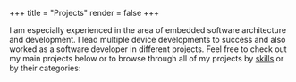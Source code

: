 +++
title = "Projects"
render = false
+++

I am especially experienced in the area of embedded software architecture and development. I lead
multiple device developments to success and also worked as a software developer in different
projects. Feel free to check out my main projects below or to browse through all of my projects by
[skills](/skills) or by their categories:
